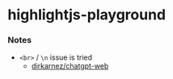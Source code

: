 highlightjs-playground
======================
### Notes
- `<br>` / `\n` issue is tried
  - [dirkarnez/chatgpt-web](https://github.com/dirkarnez/chatgpt-web)
